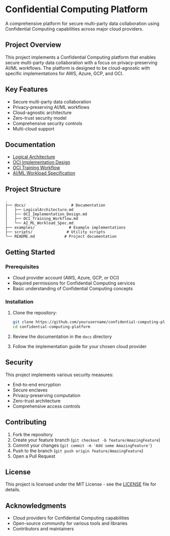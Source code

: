 # Confidential Computing Platform

A comprehensive platform for secure multi-party data collaboration using Confidential Computing capabilities across major cloud providers.

## Project Overview

This project implements a Confidential Computing platform that enables secure multi-party data collaboration with a focus on privacy-preserving AI/ML workflows. The platform is designed to be cloud-agnostic with specific implementations for AWS, Azure, GCP, and OCI.

## Key Features

- Secure multi-party data collaboration
- Privacy-preserving AI/ML workflows
- Cloud-agnostic architecture
- Zero-trust security model
- Comprehensive security controls
- Multi-cloud support

## Documentation

- [Logical Architecture](docs/LogicalArchitecture.md)
- [OCI Implementation Design](docs/OCI_Implementation_Design.md)
- [OCI Training Workflow](docs/OCI_Training_Workflow.md)
- [AI/ML Workload Specification](docs/AI_ML_Workload_Spec.md)

## Project Structure

```
.
├── docs/                    # Documentation
│   ├── LogicalArchitecture.md
│   ├── OCI_Implementation_Design.md
│   ├── OCI_Training_Workflow.md
│   └── AI_ML_Workload_Spec.md
├── examples/               # Example implementations
├── scripts/               # Utility scripts
└── README.md             # Project documentation
```

## Getting Started

### Prerequisites

- Cloud provider account (AWS, Azure, GCP, or OCI)
- Required permissions for Confidential Computing services
- Basic understanding of Confidential Computing concepts

### Installation

1. Clone the repository:
   ```bash
   git clone https://github.com/yourusername/confidential-computing-platform.git
   cd confidential-computing-platform
   ```

2. Review the documentation in the `docs` directory

3. Follow the implementation guide for your chosen cloud provider

## Security

This project implements various security measures:
- End-to-end encryption
- Secure enclaves
- Privacy-preserving computation
- Zero-trust architecture
- Comprehensive access controls

## Contributing

1. Fork the repository
2. Create your feature branch (`git checkout -b feature/AmazingFeature`)
3. Commit your changes (`git commit -m 'Add some AmazingFeature'`)
4. Push to the branch (`git push origin feature/AmazingFeature`)
5. Open a Pull Request

## License

This project is licensed under the MIT License - see the [LICENSE](LICENSE) file for details.

## Acknowledgments

- Cloud providers for Confidential Computing capabilities
- Open-source community for various tools and libraries
- Contributors and maintainers 